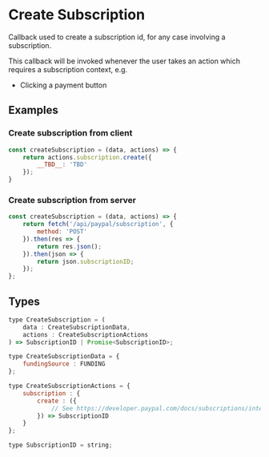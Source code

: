 # Create Subscription

Callback used to create a subscription id, for any case involving a subscription.

This callback will be invoked whenever the user takes an action which requires a subscription context, e.g.

- Clicking a payment button

## Examples

### Create subscription from client

```javascript
const createSubscription = (data, actions) => {
    return actions.subscription.create({
        __TBD__: 'TBD'
    });
}
```

### Create subscription from server

```javascript
const createSubscription = (data, actions) => {
    return fetch('/api/paypal/subscription', {
        method: 'POST'
    }).then(res => {
        return res.json();
    }).then(json => {
        return json.subscriptionID;
    });
};
```

## Types

```javascript
type CreateSubscription = (
    data : CreateSubscriptionData,
    actions : CreateSubscriptionActions
) => SubscriptionID | Promise<SubscriptionID>;

type CreateSubscriptionData = {
    fundingSource : FUNDING
};

type CreateSubscriptionActions = {
    subscription : {
        create : ({
            // See https://developer.paypal.com/docs/subscriptions/integrate/
        }) => SubscriptionID
    }
};

type SubscriptionID = string;
```
